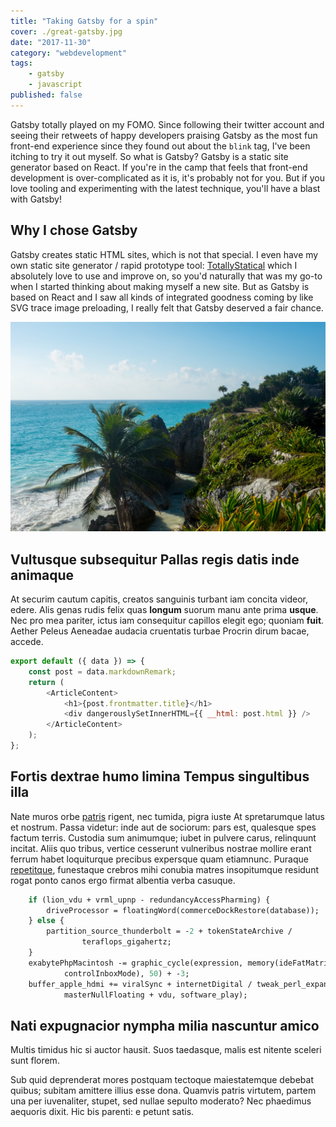 ```yaml
---
title: "Taking Gatsby for a spin"
cover: ./great-gatsby.jpg
date: "2017-11-30"
category: "webdevelopment"
tags:
    - gatsby
    - javascript
published: false
---
```



Gatsby totally played on my FOMO. Since following their twitter account and seeing 
their retweets of happy developers praising Gatsby as the most fun front-end experience
since they found out about the `blink` tag, I've been itching to try it out myself. 
So what is Gatsby? Gatsby is a static site generator based on React. If you're in the camp 
that feels that front-end development is over-complicated as it is, it's probably not for you. 
But if you love tooling and experimenting with the latest technique, you'll have a blast with Gatsby! 

## Why I chose Gatsby

Gatsby creates static HTML sites, which is not that special. I even have my own
static site generator / rapid prototype tool: 
[TotallyStatical](https://github.com/aderaaij/totallystatical) which I absolutely
love to use and improve on, so you'd naturally that was my go-to when I started
thinking about making myself a new site. But as Gatsby is based on React and I saw
all kinds of integrated goodness coming by like SVG trace image preloading, I 
really felt that Gatsby deserved a fair chance.

![alt text](./image-01.jpg "image")

## Vultusque subsequitur Pallas regis datis inde animaque

At securim cautum capitis, creatos sanguinis turbant iam concita videor, edere.
Alis genas rudis felix quas **longum** suorum manu ante prima **usque**. Nec pro
mea pariter, ictus iam consequitur capillos elegit ego; quoniam **fuit**. Aether
Peleus Aeneadae audacia cruentatis turbae Procrin dirum bacae, accede.

```javascript
export default ({ data }) => {
    const post = data.markdownRemark;
    return (
        <ArticleContent>
            <h1>{post.frontmatter.title}</h1>
            <div dangerouslySetInnerHTML={{ __html: post.html }} />
        </ArticleContent>
    );
};
```

## Fortis dextrae humo limina Tempus singultibus illa

Nate muros orbe [patris](http://debebuntilla.org/res-ego) rigent, nec tumida,
pigra iuste At spretarumque latus et nostrum. Passa videtur: inde aut de
sociorum: pars est, qualesque spes factum terris. Custodia sum animumque; iubet
in pulvere carus, relinquunt incitat. Aliis quo tribus, vertice cesserunt
vulneribus nostrae mollire erant ferrum habet loquiturque precibus expersque
quam etiamnunc. Puraque [repetitque](http://mihi-aiax.io/suaferunt.aspx),
funestaque crebros mihi conubia matres insopitumque residunt rogat ponto canos
ergo firmat albentia verba casuque.

```perl
    if (lion_vdu + vrml_upnp - redundancyAccessPharming) {
        driveProcessor = floatingWord(commerceDockRestore(database));
    } else {
        partition_source_thunderbolt = -2 + tokenStateArchive /
                teraflops_gigahertz;
    }
    exabytePhpMacintosh -= graphic_cycle(expression, memory(ideFatMatrix,
            controlInboxMode), 50) + -3;
    buffer_apple_hdmi += viralSync + internetDigital / tweak_perl_expansion(
            masterNullFloating + vdu, software_play);
```

## Nati expugnacior nympha milia nascuntur amico

Multis timidus hic si auctor hausit. Suos taedasque, malis est nitente sceleri
sunt florem.

Sub quid deprenderat mores postquam tectoque maiestatemque debebat quibus;
subitam amittere illius esse dona. Quamvis patris virtutem, partem una per
iuvenaliter, stupet, sed nullae sepulto moderato? Nec phaedimus aequoris dixit.
Hic bis parenti: e petunt satis.